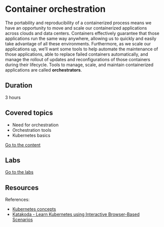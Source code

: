 # Container orchestration

The portability and reproducibility of a containerized process means we have an opportunity to move and scale our containerized applications across clouds and data centers. Containers effectively guarantee that those applications run the same way anywhere, allowing us to quickly and easily take advantage of all these environments. Furthermore, as we scale our applications up, we’ll want some tools to help automate the maintenance of those applications, able to replace failed containers automatically, and manage the rollout of updates and reconfigurations of those containers during their lifecycle. Tools to manage, scale, and maintain containerized applications are called **orchestrators**.

## Duration

3 hours

## Covered topics

- Need for orchestration
- Orchestration tools
- Kubernetes basics

[Go to the content](content.md)

## Labs

[Go to the labs](labs.md)

## Resources

References:

  - [Kubernetes concepts](https://kubernetes.io/docs/concepts/)
  - [Katakoda - Learn Kubernetes using Interactive Browser-Based Scenarios](https://www.katacoda.com/courses/kubernetes)

